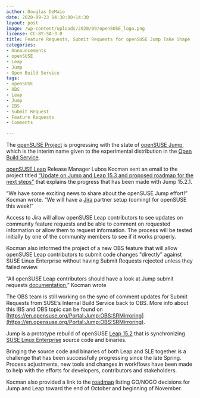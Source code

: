 ```yaml
---
author: Douglas DeMaio
date: 2020-09-23 14:30:00+14:30
layout: post
image: /wp-content/uploads/2020/09/openSUSE_logo.png
license: CC-BY-SA-3.0
title: Feature Requests, Submit Requests for openSUSE Jump Take Shape 
categories:
- Announcements
- openSUSE
- Leap
- Jump
- Open Build Service
tags:
- openSUSE
- OBS
- Leap
- Jump
- IBS
- Submit Request
- Feature Requests
- Comments

---
```


The [openSUSE Project](https://www.opensuse.org/) is progressing with the state of [openSUSE Jump](https://en.opensuse.org/Portal:Jump), which is the interim name given to the experimental distribution in the [Open Build Service](https://openbuildservice.org/).

[openSUSE Leap](https://en.opensuse.org/Portal:Leap) Release Manager Lubos Kocman sent an email to the project titled [“Update on Jump and Leap 15.3 and proposed roadmap for the next steps”](https://lists.opensuse.org/opensuse-project/2020-09/msg00014.html) that explains the progress that has been made with Jump 15.2.1.

“We have some exciting news to share about the openSUSE Jump effort!” Kocman wrote. “We will have a [Jira](https://jira.suse.com) partner setup (coming) for openSUSE this week!” 

Access to Jira will allow openSUSE Leap contributors to see updates on community feature requests and be able to comment on requested information or allow them to request information. The process will be tested initially by one of the community members to see if it works properly.

Kocman also informed the project of a new OBS feature that will allow openSUSE Leap contributors to submit code changes "directly" against SUSE Linux Enterprise without having Submit Requests rejected unless they failed review.

“All openSUSE Leap contributors should have a look at Jump submit requests [documentation](https://en.opensuse.org/Portal:Jump/Policy/SubmitRequests),” Kocman wrote

The OBS team is still working on the sync of comment updates for Submit Requests from SUSE’s Internal Build Service back to OBS. More info about this IBS and OBS topic can be found on [https://en.opensuse.org/Portal:Jump:OBS:SRMirroring](https://en.opensuse.org/Portal:Jump:OBS:SRMirroring).

Jump is a prototype rebuild of openSUSE [Leap 15.2](https://en.opensuse.org/Portal:15.2) that is synchronizing [SUSE Linux Enterprise](https://www.suse.com/products/server/) source code and binaries.

Bringing the source code and binaries of both Leap and SLE together is a challenge that has been successfully progressing since the late Spring. Process adjustments, new tools and changes in workflows have been made to help with the efforts for developers, contributors and stakeholders. 

Kocman also provided a link to the [roadmap](https://en.opensuse.org/openSUSE:Roadmap) listing GO/NOGO decisions for Jump and Leap toward the end of October and beginning of November.

